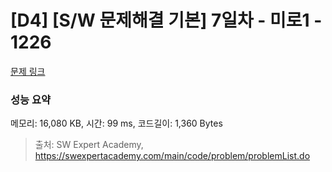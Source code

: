 # [D4] [S/W 문제해결 기본] 7일차 - 미로1 - 1226 

[문제 링크](https://swexpertacademy.com/main/code/problem/problemDetail.do?contestProbId=AV14vXUqAGMCFAYD) 

### 성능 요약

메모리: 16,080 KB, 시간: 99 ms, 코드길이: 1,360 Bytes



> 출처: SW Expert Academy, https://swexpertacademy.com/main/code/problem/problemList.do